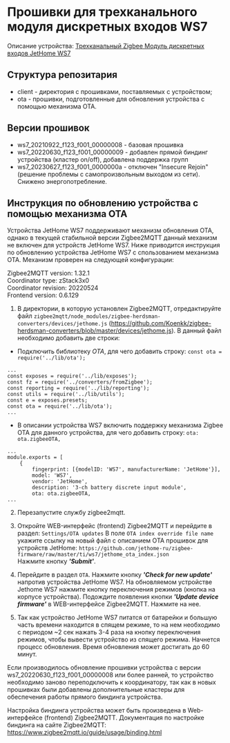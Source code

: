 # Прошивки для трехканального модуля дискретных входов WS7

Описание устройства: [Трехканальный Zigbee Модуль дискретных входов JetHome WS7](https://docs.jethome.ru/ru/zigbee/switches/ws7.html)

## Структура репозитария

  * client - директория с прошивками, поставляемых с устройством;
  * ota - прошивки, подготовленные для обновления устройства с помощью механизма OTA.

## Версии прошивок
  
  * ws7_20210922_f123_f001_00000008 - базовая прошивка
  * ws7_20220630_f123_f001_00000009 - добавлен прямой биндинг устройства (кластер on/off), добавлена поддержка групп
  * ws7_20230627_f123_f001_0000000a - отключен "Insecure Rejoin" (решение проблемы с самопроизвольным выходом из сети). Снижено энергопотребление.   
  
## Инструкция по обновлению устройства с помощью механизма OTA

Устройства JetHome WS7 поддерживают механизм обновления OTA, однако в текущей стабильной версии Zigbee2MQTT данный механизм не включен для устройств JetHome WS7. Ниже приводится инструкция по обновлению устройства JetHome WS7 с спользованием механизма OTA. Механизм проверен на следующей конфигурации:

Zigbee2MQTT version: 1.32.1  
Coordinator type: zStack3x0  
Coordinator revision: 20220524  
Frontend version: 0.6.129

1. В директории, в которую установлен Zigbee2MQTT, отредактируйте файл `zigbee2mqtt/node_modules/zigbee-herdsman-converters/devices/jethome.js` (https://github.com/Koenkk/zigbee-herdsman-converters/blob/master/devices/jethome.js). В данный файл необходимо добавить две строки:

- Подключить библиотеку *OTA*, для чего добавить строку: `const ota = require('../lib/ota');`
```
...
const exposes = require('../lib/exposes');
const fz = require('../converters/fromZigbee');
const reporting = require('../lib/reporting');
const utils = require('../lib/utils');
const e = exposes.presets;
const ota = require('../lib/ota');
...
```

- В описании устройства WS7 включить поддержку механизма Zigbee OTA для данного устройства, для чего добавить строку: `ota: ota.zigbeeOTA,`
```
...
module.exports = [
    {
        fingerprint: [{modelID: 'WS7', manufacturerName: 'JetHome'}],
        model: 'WS7',
        vendor: 'JetHome',
        description: '3-ch battery discrete input module',
        ota: ota.zigbeeOTA,
...
```

2. Перезапустите службу zigbee2mqtt.

3. Откройте WEB-интерфейс (frontend) Zigbee2MQTT и перейдите в раздел: `Settings/OTA updates` 
  В поле `OTA index override file name` укажите ссылку на новый файл с описанием OTA прошивок для устройств JetHome: `https://github.com/jethome-ru/zigbee-firmware/raw/master/ti/ws7/jethome_ota_index.json`  
  Нажмите кнопку ***'Submit'***.

4. Перейдите в раздел `OTA`. Нажмите кнопку ***'Check for new update'*** напротив устройства JetHome WS7. На обновляемом устройстве Jethome WS7 нажмите кнопку переключения режимов (кнопка на корпусе устройства). Подождите появления кнопки ***'Update device firmware'*** в WEB-интерфейсе Zigbee2MQTT. Нажмите на нее. 

5. Так как устройство JetHome WS7 питатся от батарейки и большую часть времени находится в спящем режиме, то на нем необходимо с периодом ~2 сек нажать 3-4 раза на кнопку переключения режимов, чтобы вывести устройство из спящего режима. Начнется процесс обновления. Время обновления может достигать до 60 минут. 

Если производилось обновление прошивки устройства с версии ws7_20220630_f123_f001_00000008 или более ранней, то устройство необходимо заново переподключить к координатору, так как в новых прошивках были добавлены дополнительные кластеры для обеспечения работы прямого биндинга устройства.

Настройка биндинга устройства может быть произведена в Web-интерфейсе (frontend) Zigbee2MQTT. Документация по настройке биндинга на сайте Zigbee2MQTT: https://www.zigbee2mqtt.io/guide/usage/binding.html

